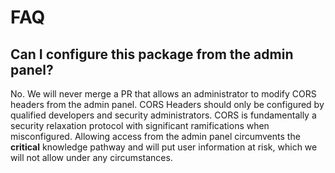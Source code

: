 # FAQ

## Can I configure this package from the admin panel?
No. We will never merge a PR that allows an administrator to modify CORS headers from the admin panel. CORS Headers
should only be configured by qualified developers and security administrators. CORS is fundamentally a security relaxation protocol with significant ramifications when misconfigured. Allowing access from the admin panel circumvents the **critical** knowledge pathway and will put user information at risk, which we will not allow under any circumstances.
